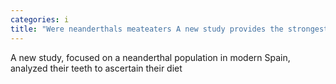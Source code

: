 ```yaml
---
categories: i
title: "Were neanderthals meateaters A new study provides the strongest evidence yet"
---
```

A new study, focused on a neanderthal population in modern Spain, analyzed their teeth to ascertain their diet